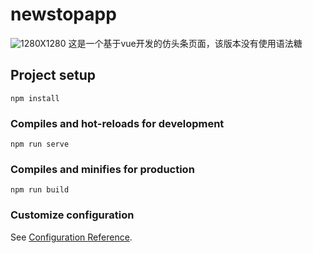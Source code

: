 # newstopapp
![1280X1280](https://github.com/China-MY/newstopappvue2/assets/76798658/8005d37c-971e-4e24-9aa2-e4a9f435b5f9)
这是一个基于vue开发的仿头条页面，该版本没有使用语法糖
## Project setup
```
npm install
```

### Compiles and hot-reloads for development
```
npm run serve
```

### Compiles and minifies for production
```
npm run build
```

### Customize configuration
See [Configuration Reference](https://cli.vuejs.org/config/).
